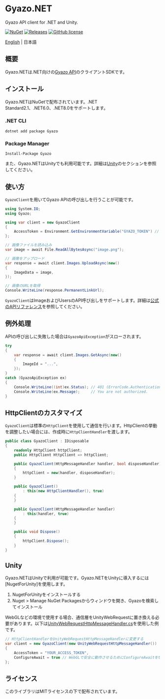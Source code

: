 # Gyazo.NET
 Gyazo API client for .NET and Unity.

[![NuGet](https://img.shields.io/nuget/v/Gyazo.svg)](https://www.nuget.org/packages/Gyazo)
[![Releases](https://img.shields.io/github/release/AnnulusGames/Gyazo.NET.svg)](https://github.com/AnnulusGames/Gyazo.NET/releases)
[![GitHub license](https://img.shields.io/github/license/AnnulusGames/Gyazo.NET.svg)](./LICENSE)

[English]((./README.md)) | 日本語

## 概要

Gyazo.NETは.NET向けの[Gyazo API](https://gyazo.com/api?lang=ja)のクライアントSDKです。

## インストール

Gyazo.NETはNuGetで配布されています。.NET Standard2.1、.NET6.0、.NET8.0をサポートします。

### .NET CLI
```
dotnet add package Gyazo
```

### Package Manager

```
Install-Package Gyazo
```

また、Gyazo.NETはUnityでも利用可能です。詳細は[Unity](#unity)のセクションを参照してください。

## 使い方

`GyazoClient`を用いてGyazo APIの呼び出しを行うことが可能です。

```cs
using System.IO;
using Gyazo;

using var client = new GyazoClient
{
    AccessToken = Environment.GetEnvironmentVariable("GYAZO_TOKEN") // デフォルト
};

// 画像ファイルを読み込み
var image = await File.ReadAllBytesAsync("image.png");

// 画像をアップロード
var response = await client.Images.UploadAsync(new()
{
    ImageData = image,
});

// 画像のURLを取得
Console.WriteLine(response.PermanentLinkUrl);
```

`GyazoClient`はImageおよびUsersのAPI呼び出しをサポートします。詳細は[公式のAPIリファレンス](https://gyazo.com/api/docs)を参照してください。

## 例外処理

APIの呼び出しに失敗した場合は`GyazoApiException`がスローされます。

```cs
try
{
    var response = await client.Images.GetAsync(new()
    {
        ImageId = "...",
    });
}
catch (GyazoApiException ex)
{
    Console.WriteLine((int)ex.Status); // 401 (ErrorCode.AuthenticationError)
    Console.WriteLine(ex.Message);     // You are not authorized.
}
```

## HttpClientのカスタマイズ

`GyazoClient`は標準の`HttpClient`を使用して通信を行います。HttpClientの挙動を調整したい場合には、作成時に`HttpClientHandler`を渡します。

```cs
public class GyazoClient : IDisposable
{
    readonly HttpClient httpClient;
    public HttpClient HttpClient => httpClient;

    public GyazoClient(HttpMessageHandler handler, bool disposeHandler)
    {
        httpClient = new(handler, disposeHandler);
    }

    public GyazoClient()
        : this(new HttpClientHandler(), true)
    {
    }

    public GyazoClient(HttpMessageHandler handler)
        : this(handler, true)
    {
    }

    public void Dispose()
    {
        httpClient.Dispose();
    }
}
```

## Unity

Gyazo.NETはUnityで利用が可能です。Gyazo.NETをUnityに導入するには[NugetForUnity]を使用します。

1. NugetForUnityをインストールする
2. Nuget > Manage NuGet Packagesからウィンドウを開き、Gyazoを検索してインストール

WebGLなどの環境で使用する場合、通信層をUnityWebRequestに置き換える必要があります。以下は[UnityWebRequestHttpMessageHandler.cs](https://gist.github.com/neuecc/854192b8d176170caf2c53fa7589dc90)を使用した例です。

```cs
// HttpClientHandlerをUnityWebRequestHttpMessageHandlerに変更する
var client = new GyazoClient(new UnityWebRequestHttpMessageHandler())
{
    AccessToken = "YOUR_ACCESS_TOKEN",
    ConfigureAwait = true // WebGLで安全に動作させるためにConfigureAwaitをtrueに設定
};
```

## ライセンス

このライブラリはMITライセンスの下で配布されています。

